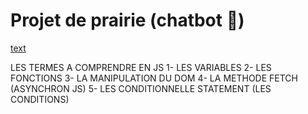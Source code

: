 # Projet de prairie (chatbot 🤙)

[text](https://aistudio.google.com/apikey)

LES TERMES A COMPRENDRE EN JS
1- LES VARIABLES
2- LES FONCTIONS 
3- LA MANIPULATION DU DOM
4- LA METHODE FETCH (ASYNCHRON JS)
5- LES CONDITIONNELLE STATEMENT (LES CONDITIONS)
